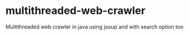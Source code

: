 # multithreaded-web-crawler
Multithreaded web crawler in java using jsoup  and with  search option too
